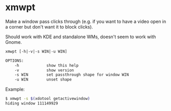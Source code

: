 # xmwpt

Make a window pass clicks through (e.g. if you want to have a video open in a corner but don't want it to block clicks).

Should work with KDE and standalone WMs, doesn't seem to work with Gnome.

```txt
xmwpt [-h|-v|-s WIN|-u WIN]

OPTIONS:
    -h            show this help
    -v            show version
    -s WIN        set passthrough shape for window WIN
    -u WIN        unset shape
```

Example:

```sh
$ xmwpt -s $(xdotool getactivewindow)
hiding window 111149929
```
